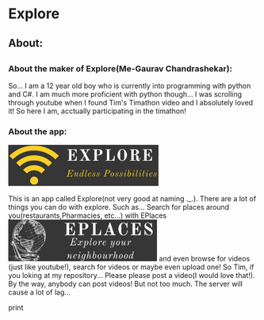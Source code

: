 <h1>Explore</h1>

<h2>About:<h2>
<h3>About the maker of Explore(Me-Gaurav Chandrashekar):</h3>


<p>So... I am a 12 year old boy who is currently into programming with python and C#. I am much more proficient with python though... 
I was scrolling through youtube when I found Tim's Timathon video and I absolutely loved it! So here I am, acctually participating in the timathon!</p>

<h3>About the app:</h3>
<img src="/static/images/icon.png" alt='Explore icon'> 
  
<p>This is an app called Explore(not very good at naming ._.). There are a lot of things you can do with explore. Such as... Search for places around you(restaurants,Pharmacies, etc...) with EPlaces
<img src="/static/images/eplaces.png" width="300px"> 
and even browse for videos (just like youtube!), search for videos or maybe even upload one! So Tim, if you loking at my repository... Please
please post a video(I would love that!). By the way, anybody can post videos! But not too much. The server will cause a lot of lag...</p>
  print
